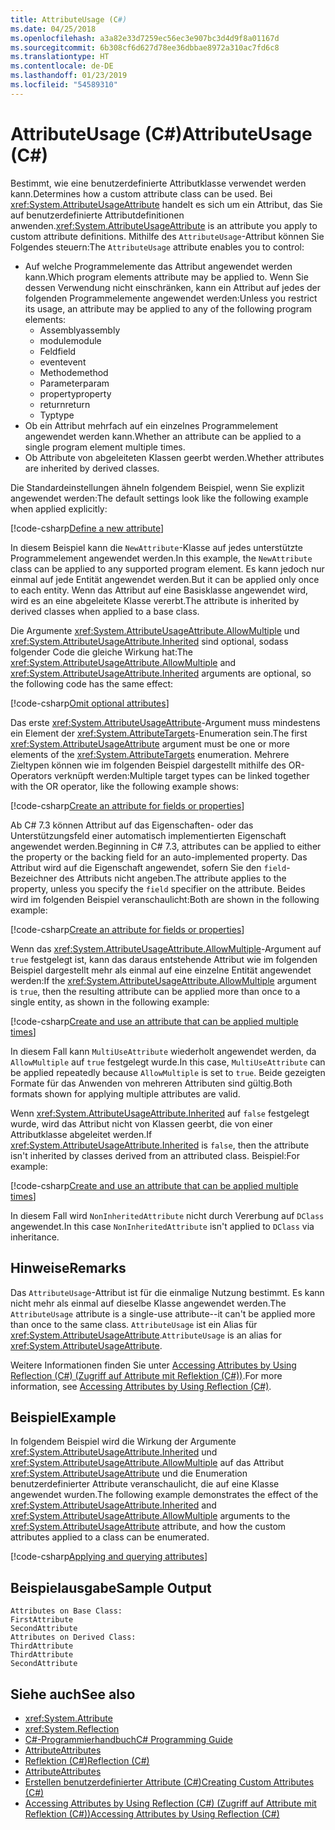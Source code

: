 ```yaml
---
title: AttributeUsage (C#)
ms.date: 04/25/2018
ms.openlocfilehash: a3a82e33d7259ec56ec3e907bc3d4d9f8a01167d
ms.sourcegitcommit: 6b308cf6d627d78ee36dbbae8972a310ac7fd6c8
ms.translationtype: HT
ms.contentlocale: de-DE
ms.lasthandoff: 01/23/2019
ms.locfileid: "54589310"
---
```

# <a name="attributeusage-c"></a><span data-ttu-id="c3586-102">AttributeUsage (C#)</span><span class="sxs-lookup"><span data-stu-id="c3586-102">AttributeUsage (C#)</span></span>

<span data-ttu-id="c3586-103">Bestimmt, wie eine benutzerdefinierte Attributklasse verwendet werden kann.</span><span class="sxs-lookup"><span data-stu-id="c3586-103">Determines how a custom attribute class can be used.</span></span> <span data-ttu-id="c3586-104">Bei <xref:System.AttributeUsageAttribute> handelt es sich um ein Attribut, das Sie auf benutzerdefinierte Attributdefinitionen anwenden.</span><span class="sxs-lookup"><span data-stu-id="c3586-104"><xref:System.AttributeUsageAttribute> is an attribute you apply to custom attribute definitions.</span></span> <span data-ttu-id="c3586-105">Mithilfe des `AttributeUsage`-Attribut können Sie Folgendes steuern:</span><span class="sxs-lookup"><span data-stu-id="c3586-105">The `AttributeUsage` attribute enables you to control:</span></span>

- <span data-ttu-id="c3586-106">Auf welche Programmelemente das Attribut angewendet werden kann.</span><span class="sxs-lookup"><span data-stu-id="c3586-106">Which program elements attribute may be applied to.</span></span> <span data-ttu-id="c3586-107">Wenn Sie dessen Verwendung nicht einschränken, kann ein Attribut auf jedes der folgenden Programmelemente angewendet werden:</span><span class="sxs-lookup"><span data-stu-id="c3586-107">Unless you restrict its usage, an attribute may be applied to any of the following program elements:</span></span>
  - <span data-ttu-id="c3586-108">Assembly</span><span class="sxs-lookup"><span data-stu-id="c3586-108">assembly</span></span>
  - <span data-ttu-id="c3586-109">module</span><span class="sxs-lookup"><span data-stu-id="c3586-109">module</span></span>
  - <span data-ttu-id="c3586-110">Feld</span><span class="sxs-lookup"><span data-stu-id="c3586-110">field</span></span>
  - <span data-ttu-id="c3586-111">event</span><span class="sxs-lookup"><span data-stu-id="c3586-111">event</span></span>
  - <span data-ttu-id="c3586-112">Methode</span><span class="sxs-lookup"><span data-stu-id="c3586-112">method</span></span>
  - <span data-ttu-id="c3586-113">Parameter</span><span class="sxs-lookup"><span data-stu-id="c3586-113">param</span></span>
  - <span data-ttu-id="c3586-114">property</span><span class="sxs-lookup"><span data-stu-id="c3586-114">property</span></span>
  - <span data-ttu-id="c3586-115">return</span><span class="sxs-lookup"><span data-stu-id="c3586-115">return</span></span>
  - <span data-ttu-id="c3586-116">Typ</span><span class="sxs-lookup"><span data-stu-id="c3586-116">type</span></span>
- <span data-ttu-id="c3586-117">Ob ein Attribut mehrfach auf ein einzelnes Programmelement angewendet werden kann.</span><span class="sxs-lookup"><span data-stu-id="c3586-117">Whether an attribute can be applied to a single program element multiple times.</span></span>
- <span data-ttu-id="c3586-118">Ob Attribute von abgeleiteten Klassen geerbt werden.</span><span class="sxs-lookup"><span data-stu-id="c3586-118">Whether attributes are inherited by derived classes.</span></span>

<span data-ttu-id="c3586-119">Die Standardeinstellungen ähneln folgendem Beispiel, wenn Sie explizit angewendet werden:</span><span class="sxs-lookup"><span data-stu-id="c3586-119">The default settings look like the following example when applied explicitly:</span></span>

[!code-csharp[Define a new attribute](../../../../../samples/snippets/csharp/attributes/NewAttribute.cs#1)]

<span data-ttu-id="c3586-120">In diesem Beispiel kann die `NewAttribute`-Klasse auf jedes unterstützte Programmelement angewendet werden.</span><span class="sxs-lookup"><span data-stu-id="c3586-120">In this example, the `NewAttribute` class can be applied to any supported program element.</span></span> <span data-ttu-id="c3586-121">Es kann jedoch nur einmal auf jede Entität angewendet werden.</span><span class="sxs-lookup"><span data-stu-id="c3586-121">But it can be applied only once to each entity.</span></span> <span data-ttu-id="c3586-122">Wenn das Attribut auf eine Basisklasse angewendet wird, wird es an eine abgeleitete Klasse vererbt.</span><span class="sxs-lookup"><span data-stu-id="c3586-122">The attribute is inherited by derived classes when applied to a base class.</span></span>

<span data-ttu-id="c3586-123">Die Argumente <xref:System.AttributeUsageAttribute.AllowMultiple> und <xref:System.AttributeUsageAttribute.Inherited> sind optional, sodass folgender Code die gleiche Wirkung hat:</span><span class="sxs-lookup"><span data-stu-id="c3586-123">The <xref:System.AttributeUsageAttribute.AllowMultiple> and <xref:System.AttributeUsageAttribute.Inherited> arguments are optional, so the following code has the same effect:</span></span>

[!code-csharp[Omit optional attributes](../../../../../samples/snippets/csharp/attributes/NewAttribute.cs#2)]

<span data-ttu-id="c3586-124">Das erste <xref:System.AttributeUsageAttribute>-Argument muss mindestens ein Element der <xref:System.AttributeTargets>-Enumeration sein.</span><span class="sxs-lookup"><span data-stu-id="c3586-124">The first <xref:System.AttributeUsageAttribute> argument must be one or more elements of the <xref:System.AttributeTargets> enumeration.</span></span> <span data-ttu-id="c3586-125">Mehrere Zieltypen können wie im folgenden Beispiel dargestellt mithilfe des OR-Operators verknüpft werden:</span><span class="sxs-lookup"><span data-stu-id="c3586-125">Multiple target types can be linked together with the OR operator, like the following example shows:</span></span>

[!code-csharp[Create an attribute for fields or properties](../../../../../samples/snippets/csharp/attributes/NewPropertyOrFieldAttribute.cs#1)]

<span data-ttu-id="c3586-126">Ab C# 7.3 können Attribut auf das Eigenschaften- oder das Unterstützungsfeld einer automatisch implementierten Eigenschaft angewendet werden.</span><span class="sxs-lookup"><span data-stu-id="c3586-126">Beginning in C# 7.3, attributes can be applied to either the property or the backing field for an auto-implemented property.</span></span> <span data-ttu-id="c3586-127">Das Attribut wird auf die Eigenschaft angewendet, sofern Sie den `field`-Bezeichner des Attributs nicht angeben.</span><span class="sxs-lookup"><span data-stu-id="c3586-127">The attribute applies to the property, unless you specify the `field` specifier on the attribute.</span></span> <span data-ttu-id="c3586-128">Beides wird im folgenden Beispiel veranschaulicht:</span><span class="sxs-lookup"><span data-stu-id="c3586-128">Both are shown in the following example:</span></span>

[!code-csharp[Create an attribute for fields or properties](../../../../../samples/snippets/csharp/attributes/NewPropertyOrFieldAttribute.cs#2)]

<span data-ttu-id="c3586-129">Wenn das <xref:System.AttributeUsageAttribute.AllowMultiple>-Argument auf `true` festgelegt ist, kann das daraus entstehende Attribut wie im folgenden Beispiel dargestellt mehr als einmal auf eine einzelne Entität angewendet werden:</span><span class="sxs-lookup"><span data-stu-id="c3586-129">If the <xref:System.AttributeUsageAttribute.AllowMultiple> argument is `true`, then the resulting attribute can be applied more than once to a single entity, as shown in the following example:</span></span>

[!code-csharp[Create and use an attribute that can be applied multiple times](../../../../../samples/snippets/csharp/attributes/MultiUseAttribute.cs#1)]

<span data-ttu-id="c3586-130">In diesem Fall kann `MultiUseAttribute` wiederholt angewendet werden, da `AllowMultiple` auf `true` festgelegt wurde.</span><span class="sxs-lookup"><span data-stu-id="c3586-130">In this case, `MultiUseAttribute` can be applied repeatedly because `AllowMultiple` is set to `true`.</span></span> <span data-ttu-id="c3586-131">Beide gezeigten Formate für das Anwenden von mehreren Attributen sind gültig.</span><span class="sxs-lookup"><span data-stu-id="c3586-131">Both formats shown for applying multiple attributes are valid.</span></span>

<span data-ttu-id="c3586-132">Wenn <xref:System.AttributeUsageAttribute.Inherited> auf `false` festgelegt wurde, wird das Attribut nicht von Klassen geerbt, die von einer Attributklasse abgeleitet werden.</span><span class="sxs-lookup"><span data-stu-id="c3586-132">If <xref:System.AttributeUsageAttribute.Inherited> is `false`, then the attribute isn't inherited by classes derived from an attributed class.</span></span> <span data-ttu-id="c3586-133">Beispiel:</span><span class="sxs-lookup"><span data-stu-id="c3586-133">For example:</span></span>

[!code-csharp[Create and use an attribute that can be applied multiple times](../../../../../samples/snippets/csharp/attributes/NonInheritedAttribute.cs#1)]

<span data-ttu-id="c3586-134">In diesem Fall wird `NonInheritedAttribute` nicht durch Vererbung auf `DClass` angewendet.</span><span class="sxs-lookup"><span data-stu-id="c3586-134">In this case `NonInheritedAttribute` isn't applied to `DClass` via inheritance.</span></span>

## <a name="remarks"></a><span data-ttu-id="c3586-135">Hinweise</span><span class="sxs-lookup"><span data-stu-id="c3586-135">Remarks</span></span>

<span data-ttu-id="c3586-136">Das `AttributeUsage`-Attribut ist für die einmalige Nutzung bestimmt. Es kann nicht mehr als einmal auf dieselbe Klasse angewendet werden.</span><span class="sxs-lookup"><span data-stu-id="c3586-136">The `AttributeUsage` attribute is a single-use attribute--it can't be applied more than once to the same class.</span></span> <span data-ttu-id="c3586-137">`AttributeUsage` ist ein Alias für <xref:System.AttributeUsageAttribute>.</span><span class="sxs-lookup"><span data-stu-id="c3586-137">`AttributeUsage` is an alias for <xref:System.AttributeUsageAttribute>.</span></span>

<span data-ttu-id="c3586-138">Weitere Informationen finden Sie unter [Accessing Attributes by Using Reflection (C#) (Zugriff auf Attribute mit Reflektion (C#))](accessing-attributes-by-using-reflection.md).</span><span class="sxs-lookup"><span data-stu-id="c3586-138">For more information, see [Accessing Attributes by Using Reflection (C#)](accessing-attributes-by-using-reflection.md).</span></span>

## <a name="example"></a><span data-ttu-id="c3586-139">Beispiel</span><span class="sxs-lookup"><span data-stu-id="c3586-139">Example</span></span>

<span data-ttu-id="c3586-140">In folgendem Beispiel wird die Wirkung der Argumente <xref:System.AttributeUsageAttribute.Inherited> und <xref:System.AttributeUsageAttribute.AllowMultiple> auf das Attribut <xref:System.AttributeUsageAttribute> und die Enumeration benutzerdefinierter Attribute veranschaulicht, die auf eine Klasse angewendet wurden.</span><span class="sxs-lookup"><span data-stu-id="c3586-140">The following example demonstrates the effect of the <xref:System.AttributeUsageAttribute.Inherited> and <xref:System.AttributeUsageAttribute.AllowMultiple> arguments to the <xref:System.AttributeUsageAttribute> attribute, and how the custom attributes applied to a class can be enumerated.</span></span>

[!code-csharp[Applying and querying attributes](../../../../../samples/snippets/csharp/attributes/Program.cs#1)]

## <a name="sample-output"></a><span data-ttu-id="c3586-141">Beispielausgabe</span><span class="sxs-lookup"><span data-stu-id="c3586-141">Sample Output</span></span>

```text
Attributes on Base Class:
FirstAttribute
SecondAttribute
Attributes on Derived Class:
ThirdAttribute
ThirdAttribute
SecondAttribute
```

## <a name="see-also"></a><span data-ttu-id="c3586-142">Siehe auch</span><span class="sxs-lookup"><span data-stu-id="c3586-142">See also</span></span>

- <xref:System.Attribute>
- <xref:System.Reflection>
- [<span data-ttu-id="c3586-143">C#-Programmierhandbuch</span><span class="sxs-lookup"><span data-stu-id="c3586-143">C# Programming Guide</span></span>](../..//index.md)
- [<span data-ttu-id="c3586-144">Attribute</span><span class="sxs-lookup"><span data-stu-id="c3586-144">Attributes</span></span>](../../../..//standard/attributes/index.md)
- [<span data-ttu-id="c3586-145">Reflektion (C#)</span><span class="sxs-lookup"><span data-stu-id="c3586-145">Reflection (C#)</span></span>](../reflection.md)
- [<span data-ttu-id="c3586-146">Attribute</span><span class="sxs-lookup"><span data-stu-id="c3586-146">Attributes</span></span>](index.md)
- [<span data-ttu-id="c3586-147">Erstellen benutzerdefinierter Attribute (C#)</span><span class="sxs-lookup"><span data-stu-id="c3586-147">Creating Custom Attributes (C#)</span></span>](creating-custom-attributes.md)
- [<span data-ttu-id="c3586-148">Accessing Attributes by Using Reflection (C#) (Zugriff auf Attribute mit Reflektion (C#))</span><span class="sxs-lookup"><span data-stu-id="c3586-148">Accessing Attributes by Using Reflection (C#)</span></span>](accessing-attributes-by-using-reflection.md)
